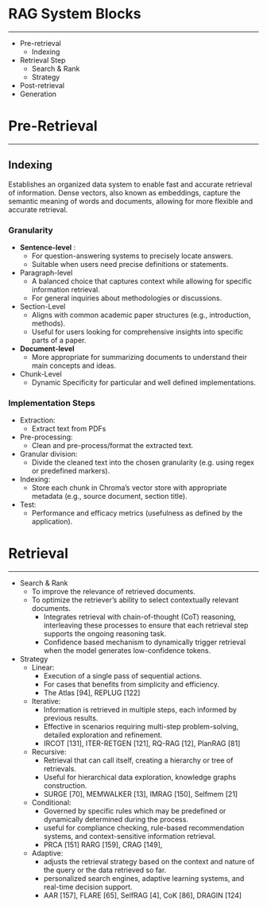 # RAG System Blocks
---

- Pre-retrieval
	- Indexing
- Retrieval Step
    - Search & Rank
    - Strategy
- Post-retrieval
- Generation


# Pre-Retrieval
---

## Indexing 

Establishes an organized data system to enable fast and accurate retrieval of information. Dense vectors, also known as embeddings, capture the semantic meaning of words and documents, allowing for more flexible and accurate retrieval.

### Granularity

- **Sentence-level** : 
	- For question-answering systems to precisely locate answers.
	- Suitable when users need precise definitions or statements.
- Paragraph-level
	- A balanced choice that captures context while allowing for specific information retrieval.
	- For general inquiries about methodologies or discussions.
- Section-Level
	- Aligns with common academic paper structures (e.g., introduction, methods).
	- Useful for users looking for comprehensive insights into specific parts of a paper.
- **Document-level** 
	- More appropriate for summarizing documents to understand their main concepts and ideas.
- Chunk-Level
	- Dynamic Specificity for particular and well defined implementations.

### Implementation Steps

- Extraction:
	- Extract text from PDFs
- Pre-processing: 
	- Clean and pre-process/format the extracted text.
- Granular division: 
	- Divide the cleaned text into the chosen granularity (e.g. using regex or predefined markers).
- Indexing:
	- Store each chunk in Chroma’s vector store with appropriate metadata (e.g., source document, section title).
- Test:
	- Performance and efficacy metrics (usefulness as defined by the application).


# Retrieval
--- 

- Search & Rank
	- To improve the relevance of retrieved documents.
	- To optimize the retriever’s ability to select contextually relevant documents.
		- Integrates retrieval with chain-of-thought (CoT) reasoning, interleaving these processes to ensure that each retrieval step supports the ongoing reasoning task.
		- Confidence based mechanism to dynamically trigger retrieval when the model generates low-confidence tokens.
- Strategy
	- Linear: 
		- Execution of a single pass of sequential actions.
		- For cases that benefits from simplicity and efficiency.
		- The Atlas \[94], REPLUG \[122]
	- Iterative: 
		- Information is retrieved in multiple steps, each informed by previous results.
		- Effective in scenarios requiring multi-step problem-solving, detailed exploration and refinement. 
		- IRCOT \[131], ITER-RETGEN \[121], RQ-RAG \[12], PlanRAG \[81]
	- Recursive:
		- Retrieval that can call itself, creating a hierarchy or tree of retrievals.
		- Useful for hierarchical data exploration, knowledge graphs construction.
		- SURGE \[70], MEMWALKER \[13], IMRAG \[150], Selfmem \[21]
	- Conditional:
		- Governed by specific rules which may be predefined or dynamically determined during the process.
		- useful for compliance checking, rule-based recommendation systems, and context-sensitive information retrieval.
		- PRCA \[151] RARG \[159], CRAG \[149], 
	- Adaptive:
		- adjusts the retrieval strategy based on the context and nature of the query or the data retrieved so far.
		- personalized search engines, adaptive learning systems, and real-time decision support.
		- AAR \[157], FLARE \[65], SelfRAG \[4], CoK \[86], DRAGIN \[124]



